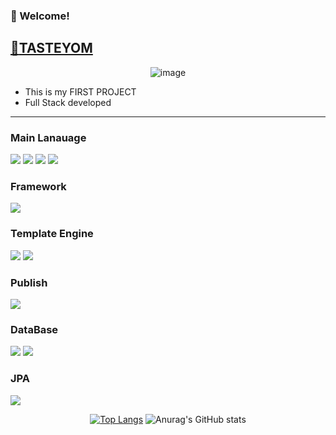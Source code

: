 <!-- info -->
### :wave: Welcome!


<!-- TASTEYOM -->
## <a href="http://tasteyom.com"> :meat_on_bone:TASTEYOM </a>
<div align="center">
  
![image](https://user-images.githubusercontent.com/49058580/173588612-70de547b-f053-4a7e-bf63-90a239c7867b.png)
  
</div>

- This is my FIRST PROJECT
- Full Stack developed

------
<!-- Language -->
### Main Lanauage
<img src="https://img.shields.io/badge/java-%23007396.svg?&style=for-the-badge&logo=java&logoColor=white" /> <img src="https://img.shields.io/badge/javascript-%23F7DF1E.svg?&style=for-the-badge&logo=javascript&logoColor=black" />
<img src="https://img.shields.io/badge/html5-%23E34F26.svg?&style=for-the-badge&logo=html5&logoColor=white" /> <img src="https://img.shields.io/badge/css3-%231572B6.svg?&style=for-the-badge&logo=css3&logoColor=white" />

### Framework
<img src="https://img.shields.io/badge/spring-%236DB33F.svg?&style=for-the-badge&logo=spring&logoColor=white" />

### Template Engine
<img src="https://img.shields.io/badge/thymeleaf-%23005F0F.svg?&style=for-the-badge&logo=thymeleaf&logoColor=white" /> <img src="https://img.shields.io/badge/JSP-3776AB?style=for-the-badge&logo=JSP&logoColor=white">

### Publish
<img src="https://img.shields.io/badge/amazon%20aws-%23232F3E.svg?&style=for-the-badge&logo=amazon%20aws&logoColor=white" />

### DataBase
<img src="https://img.shields.io/badge/mysql-%234479A1.svg?&style=for-the-badge&logo=mysql&logoColor=white" /> <img src="https://img.shields.io/badge/oracle-%23F80000.svg?&style=for-the-badge&logo=oracle&logoColor=white" />

### JPA
<img src="https://img.shields.io/badge/JPA-black.svg?&style=for-the-badge&logo=JPA&logoColor=white"/>

<div align="center">
  
<!-- most used language -->
[![Top Langs](https://github-readme-stats.vercel.app/api/top-langs/?username=delay-100&layout=compact)](https://github.com/delay-100/github-readme-stats) <!-- Github Status --> ![Anurag's GitHub stats](https://github-readme-stats.vercel.app/api?username=delay-100&show_icons=true&theme=dracula)

</div>
